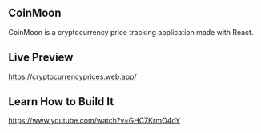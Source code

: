 ## CoinMoon
CoinMoon is a cryptocurrency price tracking application made with React.

## Live Preview
https://cryptocurrencyprices.web.app/

## Learn How to Build It
https://www.youtube.com/watch?v=GHC7KrmO4oY
